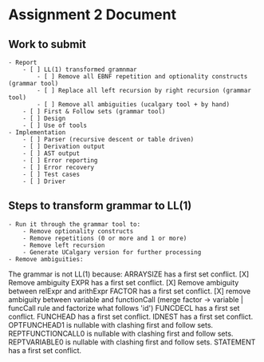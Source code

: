 # Assignment 2 Document
## Work to submit
    - Report
        - [ ] LL(1) transformed gramnmar
            - [ ] Remove all EBNF repetition and optionality constructs (grammar tool)
            - [ ] Replace all left recursion by right recursion (grammar tool)
            - [ ] Remove all ambiguities (ucalgary tool + by hand)
        - [ ] First & Follow sets (grammar tool)
        - [ ] Design
        - [ ] Use of tools
    - Implementation
        - [ ] Parser (recursive descent or table driven)
        - [ ] Derivation output
        - [ ] AST output
        - [ ] Error reporting
        - [ ] Error recovery
        - [ ] Test cases
        - [ ] Driver

## Steps to transform grammar to LL(1)
    - Run it through the grammar tool to:
        - Remove optionality constructs
        - Remove repetitions (0 or more and 1 or more)
        - Remove left recursion
        - Generate UCalgary version for further processing
    - Remove ambiguities:

The grammar is not LL(1) because:
ARRAYSIZE has a first set conflict. [X] Remove ambiguity
EXPR has a first set conflict. [X] Remove ambiguity between relExpr and arithExpr
FACTOR has a first set conflict. [X] remove ambiguity between variable and functionCall (merge factor -> variable | funcCall rule and factorize what follows 'id') 
FUNCDECL has a first set conflict.
FUNCHEAD has a first set conflict.
IDNEST has a first set conflict.
OPTFUNCHEAD1 is nullable with clashing first and follow sets.
REPTFUNCTIONCALL0 is nullable with clashing first and follow sets.
REPTVARIABLE0 is nullable with clashing first and follow sets.
STATEMENT has a first set conflict.